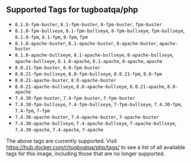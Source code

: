 ## Supported Tags for tugboatqa/php

* `8.1.8-fpm-buster`, `8.1-fpm-buster`, `8-fpm-buster`, `fpm-buster`
* `8.1.8-fpm-bullseye`, `8.1-fpm-bullseye`, `8-fpm-bullseye`, `fpm-bullseye`, `8.1.8-fpm`, `8.1-fpm`, `8-fpm`, `fpm`
* `8.1.8-apache-buster`, `8.1-apache-buster`, `8-apache-buster`, `apache-buster`
* `8.1.8-apache-bullseye`, `8.1-apache-bullseye`, `8-apache-bullseye`, `apache-bullseye`, `8.1.8-apache`, `8.1-apache`, `8-apache`, `apache`
* `8.0.21-fpm-buster`, `8.0-fpm-buster`
* `8.0.21-fpm-bullseye`, `8.0-fpm-bullseye`, `8.0.21-fpm`, `8.0-fpm`
* `8.0.21-apache-buster`, `8.0-apache-buster`
* `8.0.21-apache-bullseye`, `8.0-apache-bullseye`, `8.0.21-apache`, `8.0-apache`
* `7.4.30-fpm-buster`, `7.4-fpm-buster`, `7-fpm-buster`
* `7.4.30-fpm-bullseye`, `7.4-fpm-bullseye`, `7-fpm-bullseye`, `7.4.30-fpm`, `7.4-fpm`, `7-fpm`
* `7.4.30-apache-buster`, `7.4-apache-buster`, `7-apache-buster`
* `7.4.30-apache-bullseye`, `7.4-apache-bullseye`, `7-apache-bullseye`, `7.4.30-apache`, `7.4-apache`, `7-apache`

The above tags are currently supported. Visit https://hub.docker.com/r/tugboatqa/php/tags/ to see a list of all available tags for this image, including those that are no longer supported.
